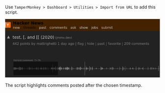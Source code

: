 Use `TamperMonkey > Dashboard > Utilities > Import from URL` to add this script.

![](screenshot.jpg)

The script highlights comments posted after the chosen timestamp.
